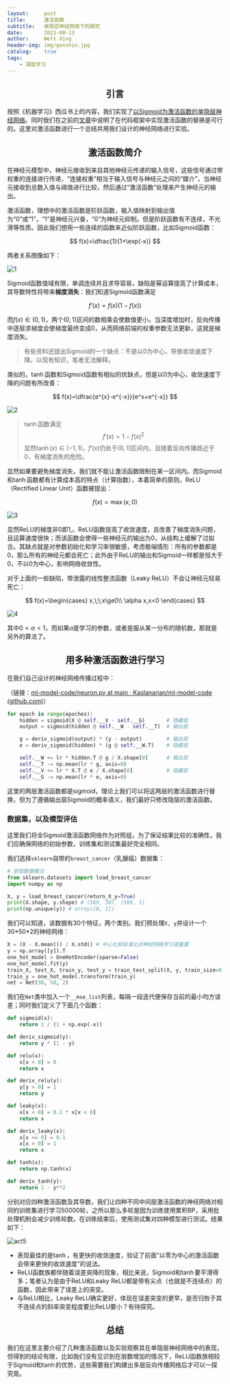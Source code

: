 ```yaml
---
layout:     post
title:      激活函数
subtitle:   单隐层神经网络下的探究
date:       2021-08-13
author:     Welt Xing
header-img: img/genshin.jpg
catalog:    true
tags:
    - 深度学习
---
```


## <center>引言

按照《机器学习》西瓜书上的内容，我们实现了[以Sigmoid为激活函数的单隐层神经网络](https://github.com/Kaslanarian/ml-model-code)。同时我们在之前的[文章](https://welts.xyz/2021/08/10/nnformula/)中说明了在代码框架中实现激活函数的替换是可行的。这里对激活函数进行一个总结并用我们设计的神经网络进行实验。

## <center>激活函数简介

在神经元模型中，神经元接收到来自其他神经元传递的输入信号，这些信号通过带权重的连接进行传递，“连接权重”相当于输入信号与神经元之间的“媒介”，当神经元接收到总数入值与阈值进行比较，然后通过“激活函数”处理来产生神经元的输出。

激活函数，理想中的激活函数是阶跃函数，输入值映射到输出值为“0”或“1”，“1”是神经元兴奋，“0”为神经元抑制。但是阶跃函数有不连续，不光滑等性质。因此我们想用一些连续的函数来近似阶跃函数，比如Sigmoid函数：

$$
f(x)=\dfrac{1}{1+\exp(-x)}
$$

两者关系图像如下：

![1](/img/act1.png)

Sigmoid函数值域有限，单调连续并且求导容易，缺陷是幂运算提高了计算成本，其导数特性将带来**梯度消失**：我们知道Sigmoid函数满足

$$
f'(x)=f(x)\big(1-f(x)\big)
$$

而$f(x)\in(0,1)$​，两个$(0,1)$​区间的数相乘会使数值更小。当深度增加时，反向传播中逐层求梯度会使梯度最终变成0，从而网络前端的权重参数无法更新，这就是梯度消失。

> 有些资料还提出Sigmoid的一个缺点：不是以0为中心，导致收敛速度下降。以现有知识，笔者无法解释。

类似的，$\tanh$​​​函数和Sigmoid函数有相似的优缺点，但是以0为中心，收敛速度下降的问题有所改善：

$$
f(x)=\dfrac{e^{x}-e^{-x}}{e^x+e^{-x}}
$$

![2](/img/act2.png)

> $\tanh$函数满足
> $$
> f'(x)=1-f(x)^2
> $$
> 显然$\tanh(x)\in(-1,1)$​​，$f'(x)$仍处于$(0,1)$区间内，且随着反向传播趋近于0，有梯度消失的危险。

显然如果要避免梯度消失，我们就不能让激活函数限制在某一区间内。而Sigmoid和$\tanh$​函数都有计算成本高的特点（计算指数），本着简单的原则，ReLU（Rectified Linear Unit）函数被提出：

$$
f(x)=\max(x,0)
$$

![3](/img/act3.png)

显然ReLU的梯度非0即1,。ReLU函数提高了收敛速度，且改善了梯度消失问题，且运算速度很快；而该函数会使得一些神经元的输出为0，从结构上缓解了过拟合。其缺点就是对参数初始化和学习率很敏感，考虑极端情形：所有的参数都是0，那么所有的神经元都会死亡；此外由于ReLU的输出和Sigmoid一样都是恒大于0，不以0为中心，影响网络收敛性。

对于上面的一些缺陷，带泄露的线性整流函数（Leaky ReLU）不会让神经元轻易死亡：

$$
f(x)=\begin{cases}
x,\;\;x\ge0\\
\alpha x,x<0
\end{cases}
$$

![4](/img/act4.png)

其中$0\lt \alpha\lt1$​，​而如果$\alpha$​是学习的参数，或者是服从某一分布的随机数，那就是另外的算法了。

## <center> 用多种激活函数进行学习

在我们自己设计的神经网络传播过程中：

（链接：[ml-model-code/neuron.py at main · Kaslanarian/ml-model-code (github.com)](https://github.com/Kaslanarian/ml-model-code/blob/main/neuron.py)）

```python
for epoch in range(epoches):
    hidden = sigmoid(X @ self.__V - self.__G)       # 隐藏层
    output = sigmoid(hidden @ self.__W - self.__T)  # 输出层

    g = deriv_sigmoid(output) * (y - output)        # 输出层
    e = deriv_sigmoid(hidden) * (g @ self.__W.T)    # 隐藏层

    self.__W += lr * hidden.T @ g / X.shape[0]      # 输出层
    self.__T -= np.mean(lr * g, axis=0)
    self.__V += lr * X.T @ e / X.shape[0]           # 隐藏层
    self.__G -= np.mean(lr * e, axis=0)
```

这里的两层激活函数都是sigmoid，理论上我们可以将这两层的激活函数进行替换，但为了遵循输出层Sigmoid的概率语义，我们最好只修改隐层的激活函数。

### 数据集，以及模型评估

这里我们将全Sigmoid激活函数网络作为对照组，为了保证结果比较的准确性，我们应确保网络的初始参数，训练集和测试集最好完全相同。

我们选择`sklearn`自带的`breast_cancer`（乳腺癌）数据集：

```python
# 获取数据概况
from sklearn.datasets import load_breast_cancer
import numpy as np

X, y = load_breast_cancer(return_X_y=True)
print(X.shape, y.shape) # (569, 30), (569, 1)
print(np.unique(y)) # array([0, 1])
```

我们可以知道，该数据有30个特征，两个类别。我们预处理`X, y`并设计一个30\*50\*2的神经网络：

```python
X = (X - X.mean()) / X.std() # 中心化和标准化对神经网络学习很重要
y = np.array([y]).T
one_hot_model = OneHotEncoder(sparse=False)
one_hot_model.fit(y)
train_X, test_X, train_y, test_y = train_test_split(X, y, train_size=0.7)
train_y = one_hot_model.transform(train_y)
net = Net(30, 50, 2)
```

我们在`Net`类中加入一个`__mse_list`列表，每隔一段迭代便保存当前的最小均方误差；同时我们定义了下面几个函数：

```python
def sigmoid(x):
    return 1 / (1 + np.exp(-x))

def deriv_sigmoid(y):
    return y * (1 - y)

def relu(x):
    x[x < 0] = 0
    return x

def deriv_relu(y):
    y[y > 0] = 1
    return y

def leaky(x):
    x[x < 0] = 0.1 * x[x < 0]
    return x

def deriv_leaky(x):
    x[x <= 0] = 0.1
    x[x > 0] = 1
    return x

def tanh(x):
    return np.tanh(x)

def deriv_tanh(y):
    return 1 - y**2
```

分别对应四种激活函数及其导数，我们让四种不同中间层激活函数的神经网络对相同的训练集进行学习50000轮，之所以那么多轮是因为训练使用累积BP，采用批处理机制会减少训练轮数。在训练结束后，使用测试集对四种模型进行测试。结果如下：

![act5](/img/act5.png)

- 表现最佳的是$\tanh$，有更快的收敛速度，验证了前面“以零为中心的激活函数会带来更快的收敛速度”的说法。
- ReLU函数族都伴随着误差突降的现象，相比来说，Sigmoid和$\tanh$要平滑得多；笔者认为是由于ReLU和Leaky ReLU都是带有尖点（也就是不连续点）的函数，因此带来了误差上的突变。
- 与ReLU相比，Leaky ReLU确实更好，体现在误差突变的更早，是否归咎于其不连续点的斜率突变程度要比ReLU要小？有待探究。

## <center>总结

我们在这里主要介绍了几种激活函数以及实验观察其在单隐层神经网络中的表现，但得到的结论有限，比如我们没有见识到在层数增加的情况下，ReLU函数族相较于Sigmoid和$\tanh$的优势，这些需要我们构建出多层反向传播网络后才可以一探究竟。
